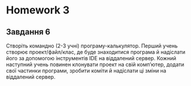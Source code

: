 # Homework 3

## Завдання 6
Створіть командно (2-3 учні) програму-калькулятор. 
Перший учень створює проект/файл/клас, де буде знаходитися програма й надіслати його за допомогою інструментів IDE на віддалений сервер. 
Кожний наступний учень повинен клонувати проект на свій комп’ютер, додати свої частинки програми, зробити коміти й надіслати ці зміни на віддалений сервер.
